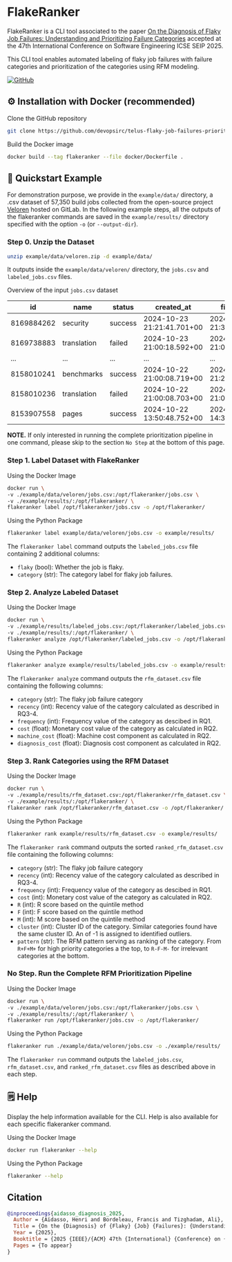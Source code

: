 # FlakeRanker

FlakeRanker is a CLI tool associated to the paper [On the Diagnosis of Flaky Job Failures: Understanding and Prioritizing Failure Categories](https://arxiv.org/abs/2501.04976) accepted at the 47th International Conference on Software Engineering ICSE SEIP 2025.

This CLI tool enables automated labeling of flaky job failures with failure categories and prioritization of the categories using RFM modeling.

[![GitHub](https://img.shields.io/badge/github-%23121011.svg?style=for-the-badge&logo=github&logoColor=white)](https://github.com/devopsirc/telus-flaky-job-failures-prioritization)

## ⚙️ Installation with Docker (recommended)

Clone the GitHub repository

```bash
git clone https://github.com/devopsirc/telus-flaky-job-failures-prioritization.git
```

Build the Docker image

```bash
docker build --tag flakeranker --file docker/Dockerfile .
```

## 🚀 Quickstart Example

For demonstration purpose, we provide in the `example/data/` directory, a .csv dataset of 57,350 build jobs collected from the open-source project [Veloren](https://gitlab.com/veloren/veloren) hosted on GitLab. In the following example steps, all the outputs of the flakeranker commands are saved in the `example/results/` directory specified with the option `-o` (or `--output-dir`).

### Step 0. Unzip the Dataset

```bash
unzip example/data/veloren.zip -d example/data/
```

It outputs inside the `example/data/veloren/` directory, the `jobs.csv` and `labeled_jobs.csv` files.

Overview of the input `jobs.csv` dataset

| **id**     | **name**    | **status** | **created_at**             | **finished_at**            | **duration** | **failure_reason** | **commit**                               | **project** | **logs** |
|------------|-------------|------------|----------------------------|----------------------------|--------------|--------------------|------------------------------------------|-------------|----------|
| 8169884262 | security    | success    | 2024-10-23 21:21:41.701+00 | 2024-10-23 21:38:33.728+00 | 329.987579   |                    | 71ef5d084bb13c8b1e73aabce8a559e50536fc11 | 10174980    |          |
| 8169738883 | translation | failed    | 2024-10-23 21:00:18.592+00 | 2024-10-23 21:01:13.11+00  | 50.088166    |                    | 4a3d0b76f01117aabbff24b6a7717144b1780f60 | 10174980    |   [logs]       |
| ... | ...    | ...    | ... | ... | ...   |     ...               | ... | ...    |...          |
| 8158010241 | benchmarks  | success    | 2024-10-22 21:00:08.719+00 | 2024-10-22 21:21:42.926+00 | 1292.721363  |                    | 4a3d0b76f01117aabbff24b6a7717144b1780f60 | 10174980    |          |
| 8158010236 | translation | failed    | 2024-10-22 21:00:08.703+00 | 2024-10-22 21:01:25.105+00 | 74.982538    |     script_failure               | 4a3d0b76f01117aabbff24b6a7717144b1780f60 | 10174980    |    [logs]         |
| 8153907558 | pages       | success    | 2024-10-22 13:50:48.752+00 | 2024-10-22 14:38:16.103+00 | 494.913378   |                    | 4a3d0b76f01117aabbff24b6a7717144b1780f60 | 10174980    |          |

**NOTE.** If only interested in running the complete prioritization pipeline in one command, please skip to the section `No Step` at the bottom of this page.

### Step 1. Label Dataset with FlakeRanker

Using the Docker Image

```sh
docker run \
-v ./example/data/veloren/jobs.csv:/opt/flakeranker/jobs.csv \
-v ./example/results/:/opt/flakeranker/ \
flakeranker label /opt/flakeranker/jobs.csv -o /opt/flakeranker/
```

Using the Python Package

```bash
flakeranker label example/data/veloren/jobs.csv -o example/results/ 
```

The `flakeranker label` command outputs the `labeled_jobs.csv` file containing 2 additional columns:

- `flaky` (bool): Whether the job is flaky.
- `category` (str): The category label for flaky job failures.

### Step 2. Analyze Labeled Dataset

Using the Docker Image

```bash
docker run \
-v ./example/results/labeled_jobs.csv:/opt/flakeranker/labeled_jobs.csv \
-v ./example/results/:/opt/flakeranker/ \
flakeranker analyze /opt/flakeranker/labeled_jobs.csv -o /opt/flakeranker/
```

Using the Python Package

```bash
flakeranker analyze example/results/labeled_jobs.csv -o example/results/
```

The `flakeranker analyze` command outputs the `rfm_dataset.csv` file containing the following columns:

- `category` (str): The flaky job failure category
- `recency` (int): Recency value of the category calculated as described in RQ3-4.
- `frequency` (int): Frequency value of the category as descibed in RQ1.
- `cost` (float): Monetary cost value of the category as calculated in RQ2.
- `machine_cost` (float): Machine cost component as calculated in RQ2.
- `diagnosis_cost` (float): Diagnosis cost component as calculated in RQ2.

### Step 3. Rank Categories using the RFM Dataset

Using the Docker Image

```bash
docker run \
-v ./example/results/rfm_dataset.csv:/opt/flakeranker/rfm_dataset.csv \
-v ./example/results/:/opt/flakeranker/ \
flakeranker rank /opt/flakeranker/rfm_dataset.csv -o /opt/flakeranker/
```

Using the Python Package

```bash
flakeranker rank example/results/rfm_dataset.csv -o example/results/
```

The `flakeranker rank` command outputs the sorted `ranked_rfm_dataset.csv` file containing the following columns:

- `category` (str): The flaky job failure category
- `recency` (int): Recency value of the category calculated as described in RQ3-4.
- `frequency` (int): Frequency value of the category as descibed in RQ1.
- `cost` (int): Monetary cost value of the category as calculated in RQ2.
- `R` (int): R score based on the quintile method
- `F` (int): F score based on the quintile method
- `M` (int): M score based on the quintile method
- `cluster` (int): Cluster ID of the category. Similar categories found have the same cluster ID. An of -1 is assigned to identified outliers.
- `pattern` (str): The RFM pattern serving as ranking of the category. From `R+F+M+` for high priority categories a the top, to `R-F-M-` for irrelevant categories at the bottom.

### No Step. Run the Complete RFM Prioritization Pipeline

Using the Docker Image

```sh
docker run \
-v ./example/data/veloren/jobs.csv:/opt/flakeranker/jobs.csv \
-v ./example/results/:/opt/flakeranker/ \
flakeranker run /opt/flakeranker/jobs.csv -o /opt/flakeranker/
```

Using the Python Package

```sh
flakeranker run ./example/data/veloren/jobs.csv -o ./example/results/
```

The `flakeranker run` command outputs the  `labeled_jobs.csv`,  `rfm_dataset.csv`, and  `ranked_rfm_dataset.csv` files as described above in each step.

## 🗒️ Help

Display the help information available for the CLI. Help is also available for each specific flakeranker command.

Using the Docker Image

```sh
docker run flakeranker --help
```

Using the Python Package

```sh
flakeranker --help
```

## Citation

```bibtex
@inproceedings{aidasso_diagnosis_2025,
  Author = {Aïdasso, Henri and Bordeleau, Francis and Tizghadam, Ali},
  Title = {On the {Diagnosis} of {Flaky} {Job} {Failures}: {Understanding} and {Prioritizing} {Failure} {Categories}},
  Year = {2025},
  Booktitle = {2025 {IEEE}/{ACM} 47th {International} {Conference} on {Software} {Engineering} ({ICSE})},
  Pages = {To appear}
}
```
